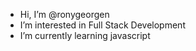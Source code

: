 - Hi, I’m @ronygeorgen
- I’m interested in Full Stack Development
- I’m currently learning javascript


<!---
ronygeorgen/ronygeorgen is a ✨ special ✨ repository because its `README.md` (this file) appears on your GitHub profile.
You can click the Preview link to take a look at your changes.
--->

